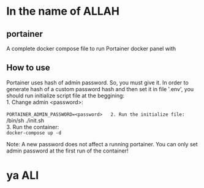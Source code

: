 # In the name of ALLAH

## portainer
A complete docker compose file to run Portainer docker panel with
## How to use
Portainer uses hash of admin password. So, you must give it. In order to generate hash of a custom password hash and then set it in file '.env', you should run initialize script file at the beggining:  
        1. Change admin \<password\>:<br/>  
                `PORTAINER_ADMIN_PASSWORD=<password>  
        2. Run the initialize file:  
                `/bin/sh ./init.sh  
        3. Run the container:  
                `docker-compose up -d` 

Note: A new password does not affect a running portainer. You can only set admin password at the first run of the container!

# ya ALI
